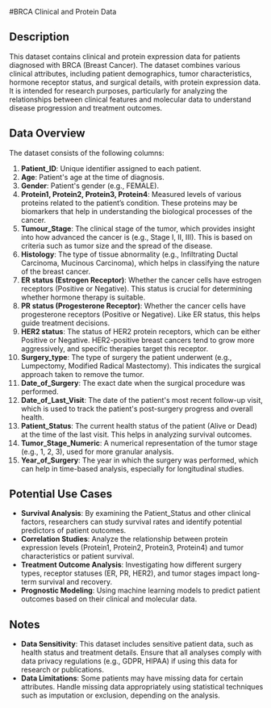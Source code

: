  #BRCA Clinical and Protein Data
 
## Description
This dataset contains clinical and protein expression data for patients diagnosed with BRCA (Breast Cancer). The dataset combines various clinical attributes, including patient demographics, tumor characteristics, hormone receptor status, and surgical details, with protein expression data. It is intended for research purposes, particularly for analyzing the relationships between clinical features and molecular data to understand disease progression and treatment outcomes.

## Data Overview
The dataset consists of the following columns:

1. **Patient_ID**: Unique identifier assigned to each patient.
2. **Age**: Patient's age at the time of diagnosis.
3. **Gender**: Patient's gender (e.g., FEMALE).
4. **Protein1, Protein2, Protein3, Protein4**: Measured levels of various proteins related to the patient’s condition. These proteins may be biomarkers that help in understanding the biological processes of the cancer.
5. **Tumour_Stage**: The clinical stage of the tumor, which provides insight into how advanced the cancer is (e.g., Stage I, II, III). This is based on criteria such as tumor size and the spread of the disease.
6. **Histology**: The type of tissue abnormality (e.g., Infiltrating Ductal Carcinoma, Mucinous Carcinoma), which helps in classifying the nature of the breast cancer.
7. **ER status (Estrogen Receptor)**: Whether the cancer cells have estrogen receptors (Positive or Negative). This status is crucial for determining whether hormone therapy is suitable.
8. **PR status (Progesterone Receptor)**: Whether the cancer cells have progesterone receptors (Positive or Negative). Like ER status, this helps guide treatment decisions.
9. **HER2 status**: The status of HER2 protein receptors, which can be either Positive or Negative. HER2-positive breast cancers tend to grow more aggressively, and specific therapies target this receptor.
10. **Surgery_type**: The type of surgery the patient underwent (e.g., Lumpectomy, Modified Radical Mastectomy). This indicates the surgical approach taken to remove the tumor.
11. **Date_of_Surgery**: The exact date when the surgical procedure was performed.
12. **Date_of_Last_Visit**: The date of the patient's most recent follow-up visit, which is used to track the patient's post-surgery progress and overall health.
13. **Patient_Status**: The current health status of the patient (Alive or Dead) at the time of the last visit. This helps in analyzing survival outcomes.
14. **Tumor_Stage_Numeric**: A numerical representation of the tumor stage (e.g., 1, 2, 3), used for more granular analysis.
15. **Year_of_Surgery**: The year in which the surgery was performed, which can help in time-based analysis, especially for longitudinal studies.

## Potential Use Cases
- **Survival Analysis**: By examining the Patient_Status and other clinical factors, researchers can study survival rates and identify potential predictors of patient outcomes.
- **Correlation Studies**: Analyze the relationship between protein expression levels (Protein1, Protein2, Protein3, Protein4) and tumor characteristics or patient survival.
- **Treatment Outcome Analysis**: Investigating how different surgery types, receptor statuses (ER, PR, HER2), and tumor stages impact long-term survival and recovery.
- **Prognostic Modeling**: Using machine learning models to predict patient outcomes based on their clinical and molecular data.

## Notes
- **Data Sensitivity**: This dataset includes sensitive patient data, such as health status and treatment details. Ensure that all analyses comply with data privacy regulations (e.g., GDPR, HIPAA) if using this data for research or publications.
- **Data Limitations**: Some patients may have missing data for certain attributes. Handle missing data appropriately using statistical techniques such as imputation or exclusion, depending on the analysis.

